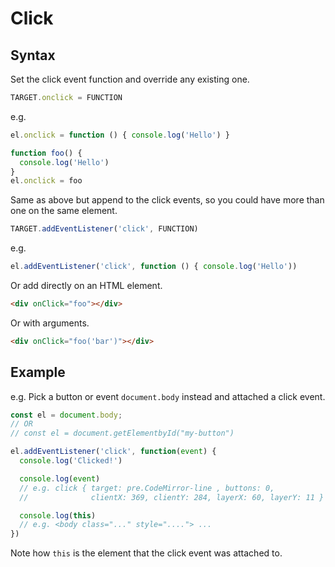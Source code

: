 # Click


## Syntax

Set the click event function and override any existing one.

```javascript
TARGET.onclick = FUNCTION
```

e.g.

```javascript
el.onclick = function () { console.log('Hello') }
```
```javascript
function foo() { 
  console.log('Hello') 
}
el.onclick = foo
```

Same as above but append to the click events, so you could have more than one on the same element.

```javascript
TARGET.addEventListener('click', FUNCTION)
```

e.g.


```javascript
el.addEventListener('click', function () { console.log('Hello'))
```

Or add directly on an HTML element.

```html
<div onClick="foo"></div>
```

Or with arguments.

```html
<div onClick="foo('bar')"></div>
```


## Example

e.g. Pick a button or event `document.body` instead and attached a click event.

```javascript
const el = document.body;
// OR
// const el = document.getElementbyId("my-button")

el.addEventListener('click', function(event) {
  console.log('Clicked!')

  console.log(event)
  // e.g. click { target: pre.CodeMirror-line , buttons: 0, 
  //              clientX: 369, clientY: 284, layerX: 60, layerY: 11 }

  console.log(this)
  // e.g. <body class="..." style="...."> ...
})
```

Note how `this` is the element that the click event was attached to.

